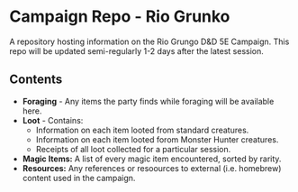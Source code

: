 # Campaign Repo - Rio Grunko

A repository hosting information on the Rio Grungo D&amp;D 5E Campaign. This repo will be updated semi-regularly 1-2 days after the latest session.

## Contents

* **Foraging** - Any items the party finds while foraging will be available here.
* **Loot** - Contains:
  * Information on each item looted from standard creatures.
  * Information on each item looted forom Monster Hunter creatures.
  * Receipts of all loot collected for a particular session.
* **Magic Items:** A list of every magic item encountered, sorted by rarity.
* **Resources:** Any references or resoources to external (i.e. homebrew) content used in the campaign.

